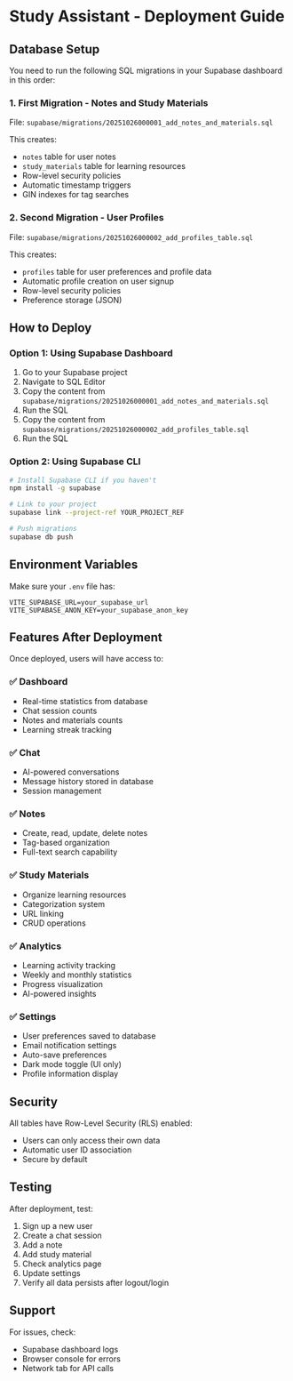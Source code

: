 # Study Assistant - Deployment Guide

## Database Setup

You need to run the following SQL migrations in your Supabase dashboard in this order:

### 1. First Migration - Notes and Study Materials
File: `supabase/migrations/20251026000001_add_notes_and_materials.sql`

This creates:
- `notes` table for user notes
- `study_materials` table for learning resources
- Row-level security policies
- Automatic timestamp triggers
- GIN indexes for tag searches

### 2. Second Migration - User Profiles
File: `supabase/migrations/20251026000002_add_profiles_table.sql`

This creates:
- `profiles` table for user preferences and profile data
- Automatic profile creation on user signup
- Row-level security policies
- Preference storage (JSON)

## How to Deploy

### Option 1: Using Supabase Dashboard
1. Go to your Supabase project
2. Navigate to SQL Editor
3. Copy the content from `supabase/migrations/20251026000001_add_notes_and_materials.sql`
4. Run the SQL
5. Copy the content from `supabase/migrations/20251026000002_add_profiles_table.sql`
6. Run the SQL

### Option 2: Using Supabase CLI
```bash
# Install Supabase CLI if you haven't
npm install -g supabase

# Link to your project
supabase link --project-ref YOUR_PROJECT_REF

# Push migrations
supabase db push
```

## Environment Variables

Make sure your `.env` file has:
```
VITE_SUPABASE_URL=your_supabase_url
VITE_SUPABASE_ANON_KEY=your_supabase_anon_key
```

## Features After Deployment

Once deployed, users will have access to:

### ✅ Dashboard
- Real-time statistics from database
- Chat session counts
- Notes and materials counts
- Learning streak tracking

### ✅ Chat
- AI-powered conversations
- Message history stored in database
- Session management

### ✅ Notes
- Create, read, update, delete notes
- Tag-based organization
- Full-text search capability

### ✅ Study Materials
- Organize learning resources
- Categorization system
- URL linking
- CRUD operations

### ✅ Analytics
- Learning activity tracking
- Weekly and monthly statistics
- Progress visualization
- AI-powered insights

### ✅ Settings
- User preferences saved to database
- Email notification settings
- Auto-save preferences
- Dark mode toggle (UI only)
- Profile information display

## Security

All tables have Row-Level Security (RLS) enabled:
- Users can only access their own data
- Automatic user ID association
- Secure by default

## Testing

After deployment, test:
1. Sign up a new user
2. Create a chat session
3. Add a note
4. Add study material
5. Check analytics page
6. Update settings
7. Verify all data persists after logout/login

## Support

For issues, check:
- Supabase dashboard logs
- Browser console for errors
- Network tab for API calls
